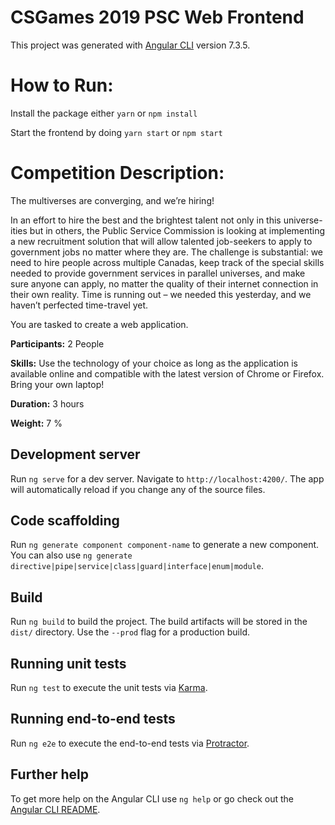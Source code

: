 # CSGames 2019 PSC Web Frontend

This project was generated with [Angular CLI](https://github.com/angular/angular-cli) version 7.3.5.

# How to Run:

Install the package either `yarn` or `npm install`

Start the frontend by doing `yarn start` or `npm start`

# Competition Description:

The multiverses are converging, and we’re hiring!

In an effort to hire the best and the brightest talent not only in this universe-ities but in others, the Public Service Commission is looking at implementing a new recruitment solution that will allow talented job-seekers to apply to government jobs no matter where they are. The challenge is substantial: we need to hire people across multiple Canadas, keep track of the special skills needed to provide government services in parallel universes, and make sure anyone can apply, no matter the quality of their internet connection in their own reality. Time is running out – we needed this yesterday, and we haven’t perfected time-travel yet.

You are tasked to create a web application.

**Participants:** 2 People

**Skills:** Use the technology of your choice as long as the application is available online and compatible with the latest version of Chrome or Firefox. Bring your own laptop!

**Duration:** 3 hours

**Weight:** 7 %

## Development server

Run `ng serve` for a dev server. Navigate to `http://localhost:4200/`. The app will automatically reload if you change any of the source files.

## Code scaffolding

Run `ng generate component component-name` to generate a new component. You can also use `ng generate directive|pipe|service|class|guard|interface|enum|module`.

## Build

Run `ng build` to build the project. The build artifacts will be stored in the `dist/` directory. Use the `--prod` flag for a production build.

## Running unit tests

Run `ng test` to execute the unit tests via [Karma](https://karma-runner.github.io).

## Running end-to-end tests

Run `ng e2e` to execute the end-to-end tests via [Protractor](http://www.protractortest.org/).

## Further help

To get more help on the Angular CLI use `ng help` or go check out the [Angular CLI README](https://github.com/angular/angular-cli/blob/master/README.md).